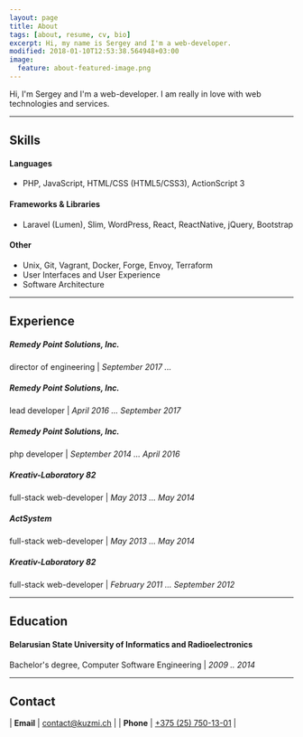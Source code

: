 ```yaml
---
layout: page
title: About
tags: [about, resume, cv, bio]
excerpt: Hi, my name is Sergey and I'm a web-developer.
modified: 2018-01-10T12:53:38.564948+03:00
image:
  feature: about-featured-image.png
---
```


Hi, I'm Sergey and I'm a web-developer. I am really in love with web technologies and services.

---

## <i class="fa fa-book" aria-hidden="true"></i> Skills ##

#### Languages ####
* PHP, JavaScript, HTML/CSS (HTML5/CSS3), ActionScript 3

#### Frameworks & Libraries ####
* Laravel (Lumen), Slim, WordPress, React, ReactNative, jQuery, Bootstrap

#### Other ####
* Unix, Git, Vagrant, Docker, Forge, Envoy, Terraform
* User Interfaces and User Experience
* Software Architecture

---

## <i class="fa fa-briefcase" aria-hidden="true"></i> Experience ##

##### Remedy Point Solutions, Inc. #####
director of engineering \| *September 2017 ...*


##### Remedy Point Solutions, Inc. #####
lead developer \| *April 2016 ... September 2017*


##### Remedy Point Solutions, Inc. #####
php developer \| *September 2014 ... April 2016*


##### Kreativ-Laboratory 82 #####
full-stack web-developer \| *May 2013 ... May 2014*


##### ActSystem #####
full-stack web-developer \| *May 2013 ... May 2014*


##### Kreativ-Laboratory 82 #####
full-stack web-developer \| *February 2011 ... September 2012*


---

## <i class="fa fa-university" aria-hidden="true"></i> Education ##

#### Belarusian State University of Informatics and Radioelectronics ####
Bachelor's degree, Computer Software Engineering \| *2009 .. 2014*

---

## <i class="fa fa-envelope" aria-hidden="true"></i> Contact ##

| **Email**  | [contact@kuzmi.ch](mailto:contact@kuzmi.ch)  |
| **Phone**  | [+375 (25) 750-13-01](callto:+375257501301)  |
